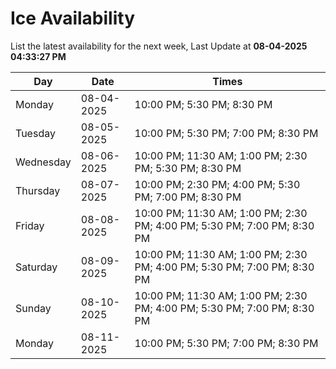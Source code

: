 # Ice Availability

List the latest availability for the next week, Last Update at **08-04-2025 04:33:27 PM**

| Day         | Date        | Times       |
| ----------- | ----------- | ----------- |
|Monday|08-04-2025|10:00 PM; 5:30 PM; 8:30 PM|
|Tuesday|08-05-2025|10:00 PM; 5:30 PM; 7:00 PM; 8:30 PM|
|Wednesday|08-06-2025|10:00 PM; 11:30 AM; 1:00 PM; 2:30 PM; 5:30 PM; 8:30 PM|
|Thursday|08-07-2025|10:00 PM; 2:30 PM; 4:00 PM; 5:30 PM; 7:00 PM; 8:30 PM|
|Friday|08-08-2025|10:00 PM; 11:30 AM; 1:00 PM; 2:30 PM; 4:00 PM; 5:30 PM; 7:00 PM; 8:30 PM|
|Saturday|08-09-2025|10:00 PM; 11:30 AM; 1:00 PM; 2:30 PM; 4:00 PM; 5:30 PM; 7:00 PM; 8:30 PM|
|Sunday|08-10-2025|10:00 PM; 11:30 AM; 1:00 PM; 2:30 PM; 4:00 PM; 5:30 PM; 7:00 PM; 8:30 PM|
|Monday|08-11-2025|10:00 PM; 5:30 PM; 7:00 PM; 8:30 PM|

